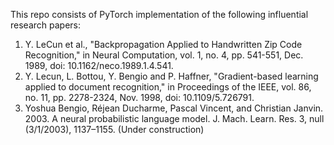 This repo consists of PyTorch implementation of the following influential research papers:

1. Y. LeCun et al., "Backpropagation Applied to Handwritten Zip Code Recognition," in Neural Computation, vol. 1, no. 4, pp. 541-551, Dec. 1989, doi: 10.1162/neco.1989.1.4.541.
2. Y. Lecun, L. Bottou, Y. Bengio and P. Haffner, "Gradient-based learning applied to document recognition," in Proceedings of the IEEE, vol. 86, no. 11, pp. 2278-2324, Nov. 1998, doi: 10.1109/5.726791.
3. Yoshua Bengio, Réjean Ducharme, Pascal Vincent, and Christian Janvin. 2003. A neural probabilistic language model. J. Mach. Learn. Res. 3, null (3/1/2003), 1137–1155. (Under construction)
